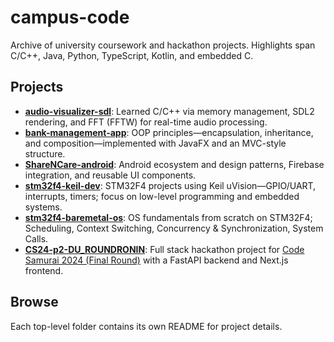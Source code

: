 # campus-code
Archive of university coursework and hackathon projects. Highlights span C/C++, Java, Python, TypeScript, Kotlin, and embedded C.

## Projects
- **[audio-visualizer-sdl](audio-visualizer-sdl/)**: Learned C/C++ via memory management, SDL2 rendering, and FFT (FFTW) for real-time audio processing.
- **[bank-management-app](bank-management-app/)**: OOP principles—encapsulation, inheritance, and composition—implemented with JavaFX and an MVC-style structure.
- **[ShareNCare-android](ShareNCare-android/)**: Android ecosystem and design patterns, Firebase integration, and reusable UI components.
- **[stm32f4-keil-dev](stm32f4-keil-dev/)**: STM32F4 projects using Keil uVision—GPIO/UART, interrupts, timers; focus on low-level programming and embedded systems.
- **[stm32f4-baremetal-os](stm32f4-baremetal-os/)**: OS fundamentals from scratch on STM32F4; Scheduling, Context Switching, Concurrency & Synchronization, System Calls.
- **[CS24-p2-DU_ROUNDRONIN](CS24-p2-DU_ROUNDRONIN/)**: Full stack hackathon project for [Code Samurai 2024 (Final Round)](https://codesamuraibd.net/) with a FastAPI backend and Next.js frontend.

## Browse
Each top-level folder contains its own README for project details.
